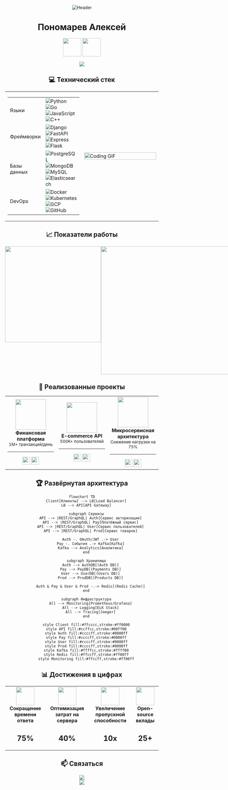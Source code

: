 <div align="center">
  
![Header](https://capsule-render.vercel.app/api?type=waving&color=gradient&customColorList=12&height=300&section=header&text=Backend%20Developer&fontSize=70&animation=fadeIn&fontAlignY=35&desc=Python%20·%20Go%20·%20Microservices&descAlignY=60&descAlign=50)

# Пономарев Алексей

<p align="center">
  <a href="https://t.me/username"><img width="60" src="https://img.icons8.com/fluency/96/000000/telegram-app.png"/></a>
  <a href="https://github.com/username"><img width="60" src="https://img.icons8.com/?size=100&id=103413&format=png&color=000000"/></a>
</p>

<img src="https://user-images.githubusercontent.com/73097560/115834477-dbab4500-a447-11eb-908a-139a6edaec5c.gif">


## 💻 Технический стек

<table>
  <tr>
    <td width="50%">
      <table>
        <tr>
          <td>Языки</td>
          <td>
            <img src="https://skillicons.dev/icons?i=python" alt="Python"/>
            <img src="https://skillicons.dev/icons?i=go" alt="Go"/>
            <img src="https://skillicons.dev/icons?i=javascript" alt="JavaScript"/>
            <img src="https://skillicons.dev/icons?i=cpp" alt="C++"/>
          </td>
        </tr>
        <tr>
          <td>Фреймворки</td>
          <td>
            <img src="https://skillicons.dev/icons?i=django" alt="Django"/>
            <img src="https://skillicons.dev/icons?i=fastapi" alt="FastAPI"/>
            <img src="https://skillicons.dev/icons?i=express" alt="Express"/>
            <img src="https://skillicons.dev/icons?i=flask" alt="Flask"/>
          </td>
        </tr>
        <tr>
          <td>Базы данных</td>
          <td>
            <img src="https://skillicons.dev/icons?i=postgres" alt="PostgreSQL"/> 
            <img src="https://skillicons.dev/icons?i=mongo" alt="MongoDB"/>
            <img src="https://skillicons.dev/icons?i=mysql" alt="MySQL"/>
            <img src="https://skillicons.dev/icons?i=elasticsearch" alt="Elasticsearch"/>
          </td>
        </tr>
        <tr>
          <td>DevOps</td>
          <td>
            <img src="https://skillicons.dev/icons?i=docker" alt="Docker"/>
            <img src="https://skillicons.dev/icons?i=kubernetes" alt="Kubernetes"/>
            <img src="https://skillicons.dev/icons?i=gcp" alt="GCP"/>
            <img src="https://skillicons.dev/icons?i=github" alt="GitHub"/>
          </td>
        </tr>
      </table>
    </td>
    <td width="50%">
      <img align="right" width="100%" src="https://media.giphy.com/media/qgQUggAC3Pfv687qPC/giphy.gif" alt="Coding GIF"/>
    </td>
  </tr>
</table>

## 📈 Показатели работы

<div align="center">
  <div style="display: flex; align-items: flex-start;">
    <img width="315" src="https://github-readme-stats.vercel.app/api/top-langs/?username=alpetpon&theme=radical&layout=compact&hide_border=true" />
    <img width="420" src="https://github-readme-streak-stats.herokuapp.com/?user=alpetpon&theme=radical&hide_border=true" />
  </div>
</div>

## 🚀 Реализованные проекты

<div align="center">
  <table>
    <tr>
      <td align="center" width="33%">
        <img src="https://cdn-icons-png.flaticon.com/512/2402/2402068.png" width="100"/>
        <br>
        <b>Финансовая платформа</b>
        <br>
        <small>1M+ транзакций/день</small>
        <hr>
        <img src="https://img.shields.io/badge/Python-3776AB?style=for-the-badge&logo=python&logoColor=white" height="25"/>
        <img src="https://img.shields.io/badge/PostgreSQL-316192?style=for-the-badge&logo=postgresql&logoColor=white" height="25"/>
      </td>
      <td align="center" width="33%">
        <img src="https://cdn-icons-png.flaticon.com/512/3982/3982589.png" width="100"/>
        <br>
        <b>E-commerce API</b>
        <br>
        <small>500K+ пользователей</small>
        <hr>
        <img src="https://img.shields.io/badge/Go-00ADD8?style=for-the-badge&logo=go&logoColor=white" height="25"/>
        <img src="https://img.shields.io/badge/MongoDB-4EA94B?style=for-the-badge&logo=mongodb&logoColor=white" height="25"/>
      </td>
      <td align="center" width="33%">
        <img src="https://cdn-icons-png.flaticon.com/512/1728/1728853.png" width="100"/>
        <br>
        <b>Микросервисная архитектура</b>
        <br>
        <small>Снижение нагрузки на 75%</small>
        <hr>
        <img src="https://img.shields.io/badge/Node.js-339933?style=for-the-badge&logo=nodedotjs&logoColor=white" height="25"/>
        <img src="https://img.shields.io/badge/Kubernetes-326CE5?style=for-the-badge&logo=kubernetes&logoColor=white" height="25"/>
      </td>
    </tr>
  </table>
</div>

## 🏆 Развёрнутая архитектура

<div align="center">
  
```mermaid
flowchart TD
    Client[Клиенты] --> LB[Load Balancer]
    LB --> API[API Gateway]
    
    subgraph Сервисы
        API --> |REST/GraphQL| Auth[Сервис авторизации]
        API --> |REST/GraphQL| Pay[Платёжный сервис]
        API --> |REST/GraphQL| User[Сервис пользователей]
        API --> |REST/GraphQL| Prod[Сервис товаров]
        
        Auth -. OAuth/JWT .-> User
        Pay -. События .-> Kafka[Kafka]
        Kafka --> Analytics[Аналитика]
    end
    
    subgraph Хранилища
        Auth --> AuthDB[(Auth DB)]
        Pay --> PayDB[(Payments DB)]
        User --> UserDB[(Users DB)]
        Prod --> ProdDB[(Products DB)]
        
        Auth & Pay & User & Prod -.-> Redis[(Redis Cache)]
    end
    
    subgraph Инфраструктура
        All --> Monitoring[Prometheus/Grafana]
        All --> Logging[ELK Stack]
        All --> Tracing[Jaeger]
    end
    
    style Client fill:#ffcccc,stroke:#ff0000
    style API fill:#ccffcc,stroke:#00ff00
    style Auth fill:#ccccff,stroke:#0000ff
    style Pay fill:#ccccff,stroke:#0000ff
    style User fill:#ccccff,stroke:#0000ff
    style Prod fill:#ccccff,stroke:#0000ff
    style Kafka fill:#ffffcc,stroke:#ffff00
    style Redis fill:#ffccff,stroke:#ff00ff
    style Monitoring fill:#ffccff,stroke:#ff00ff
```

</div>

## 📊 Достижения в цифрах

<div align="center">
  <table>
    <tr>
      <td align="center">
        <img src="https://cdn-icons-png.flaticon.com/512/3588/3588614.png" width="60"/>
        <br>
        <b>Сокращение времени ответа</b>
        <h2>75%</h2>
      </td>
      <td align="center">
        <img src="https://cdn-icons-png.flaticon.com/512/2331/2331941.png" width="60"/>
        <br>
        <b>Оптимизация затрат на сервера</b>
        <h2>40%</h2>
      </td>
      <td align="center">
        <img src="https://cdn-icons-png.flaticon.com/512/4727/4727266.png" width="60"/>
        <br>
        <b>Увеличение пропускной способности</b>
        <h2>10x</h2>
      </td>
      <td align="center">
        <img src="https://cdn-icons-png.flaticon.com/512/1067/1067357.png" width="60"/>
        <br>
        <b>Open-source вклады</b>
        <h2>25+</h2>
      </td>
    </tr>
  </table>
</div>

## 📫 Связаться

<div align="center">
  <a href="https://calendly.com/your-username">
    <img src="https://img.shields.io/badge/Запланировать%20звонок-4285F4?style=for-the-badge&logo=googlecalendar&logoColor=white"/>
  </a>
</div>

<div align="center">
  <img src="https://capsule-render.vercel.app/api?type=waving&color=gradient&customColorList=12&height=150&section=footer"/>
</div>
